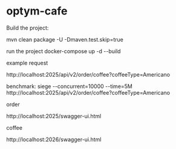 # optym-cafe

Build the project:

mvn clean package -U -Dmaven.test.skip=true

run the project
docker-compose up -d --build

example request

http://localhost:2025/api/v2/order/coffee?coffeeType=Americano

benchmark: siege --concurrent=10000 --time=5M http://localhost:2025/api/v2/order/coffee?coffeeType=Americano

order

http://localhost:2025/swagger-ui.html

coffee

http://localhost:2026/swagger-ui.html

